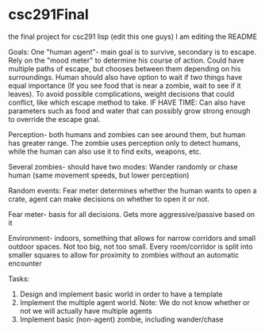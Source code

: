 # csc291Final
the final project for csc291 lisp
 (edit this one guys) I am editing the README


Goals:
One "human agent"- main goal is to survive, secondary is to escape. Rely on the "mood meter" to determine his course of action. Could have multiple paths of escape, but chooses between them depending on his surroundings. Human should also have option to wait if two things have equal importance (If you see food that is near a zombie, wait to see if it leaves). To avoid possible complications, weight decisions that could conflict, like which escape method to take. IF HAVE TIME: Can also have parameters such as food and water that can possibly grow strong enough to override the escape goal.

Perception- both humans and zombies can see around them, but human has greater range. The zombie uses perception only to detect humans, while the human can also use it to find exits, weapons, etc.

Several zombies- should have two modes: Wander randomly or chase human (same movement speeds, but lower perception)

Random events: Fear meter determines whether the human wants to open a crate, agent can make decisions on whether to open it or not.

Fear meter- basis for all decisions. Gets more aggressive/passive based on it

Environment- indoors, something that allows for narrow corridors and small outdoor spaces. Not too big, not too small. Every room/corridor is split into smaller squares to allow for proximity to zombies without an automatic encounter




Tasks:
1. Design and implement basic world in order to have a template
2. Implement the multiple agent world. Note: We do not know whether or not we will actually have multiple agents
3. Implement basic (non-agent) zombie, including wander/chase

